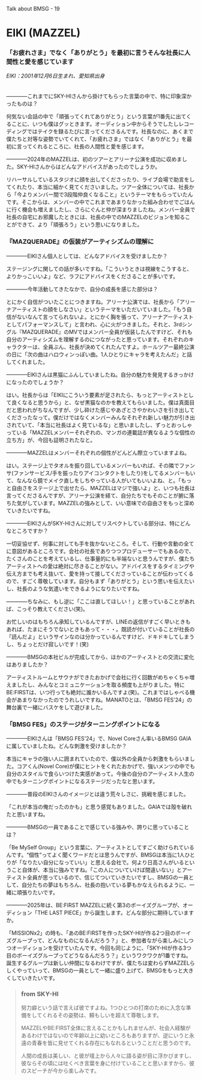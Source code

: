 Talk about BMSG - 19
# EIKI (MAZZEL)
### 「お疲れさま」でなく「ありがとう」を最初に言うそんな社長に人間性と愛を感じています
*EIKI：2001年12月6日生まれ、愛知県出身*
<br/><br/><br/>
————これまでにSKY-HIさんから掛けてもらった言葉の中で、特に印象深かったものは？

何気ない会話の中で「頑張ってくれてありがとう」という言葉が1番先に出てくることに、いつも僕はグッときます。オーディション中からそうでしたしレコーディングではテイクを録るたびに言ってくださるんです。社長なのに、あくまで僕たちと対等な姿勢でいてくれて、「お疲れさま」ではなく「ありがとう」を最初に言ってくれるところに、社長の人間性と愛を感じます。

————2024年のMAZZELは、初のツアーとアリーナ公演を成功に収めました。SKY-HIさんからはどんなアドバイスがあったのでしょうか。

リハーサルしているスタジオに顔を出してくださったり、ライブ会場で助言をしてくれたり、本当に細かく見てくださいました。ツアー全体については、社長から「今よりメンバー間で3段階仲良くなること」というテーマをもらっていたんです。そこからは、メンバーの中でこれまであまりなかった組み合わせでごはんに行く機会も増えましたし、さらにぐんと仲が深まりましたね。メンバー全員で社長の自宅にお邪魔したときには、社長の中でのMAZZELのビジョンを知ることができて、より「頑張ろう」という思いになりました。

### 『MAZQUERADE』の仮装がアーティシズムの理解に

————EIKIさん個人としては、どんなアドバイスを受けましたか？

ステージングに関しての話が多いですね。「こういうときは視線をこうすると、よりかっこいいよ」など、ラフにアドバイスをくださることが多いです。

————今年活動してきたなかで、自分の成長を感じた部分は？

とにかく自信がついたことにつきますね。アリーナ公演では、社長から「アリーナアーティストの顔をしなさい」というテーマをいただいていました。「もう自信がないなんて言ってられないよ。とにかく胸を張って、アリーナアーティストとしてパフォーマンスして」と言われ、心に火がつきました。それと、3rdシングル『MAZQUERADE』のMVではメンバー全員が仮装したんですけど、それも自分のアーティシズムを理解するのにつながったと思っています。それぞれのキャラクターは、全員ぶん、社長が決めてくれたんですよ。ホールツアー最終公演の日に「次の曲はハロウィンっぽい曲。1人ひとりにキャラを考えたんだ」と話してくれました。

————EIKIさんは黒猫にふんしていましたね。自分の魅力を発見するきっかけになったのでしょうか？

はい。社長からは「EIKIにこういう要素が足されたら、もっとアーティストとして良くなると思うから」と、なぜ黒猫なのかを教えてもらいました。僕は真面目だと思われがちなんですが、少し砕けた感じやあざとさやかわいさを引き出してくださったなって。僕だけではなくメンバーみんなそれぞれ新しい魅力が引き出されていて、「本当に社長はよく見ているな」と思いましたし、ずっとおっしゃっている「MAZZELメンバーそれぞれの、マンガの連載誌が異なるような個性の立ち方」が、今回も証明されたなと。

————MAZZELはメンバーそれぞれの個性がどんどん際立っていますよね。

はい。ステージ上でタオルを振り回しているメンバーもいれば、その隣でファンサ(ファンサービス/手を振ったりアイコンタクトをしたり)をしてるメンバーもいて、なんなら鏡でメイク直しをしちやっている人がいてもいいよね、と。「もっと自由さをステージ上で出せたら、MAZZELはマジで強いよ」と、いつも社長は言ってくださるんですが、アリーナ公演を経て、自分たちでもそのことが腑に落ちた気がしています。MAZZELの強みとして、いい意味での自由さをもっと深めていきたいですね。

————EIKIさんがSKY-HIさんに対してリスペクトしている部分は、特にどんなところですか？

一切妥協せず、何事に対しても手を抜かないところ。そして、行動や言動の全てに意図があるところです。会社の社長でありつつプロデューサーでもあるので、たくさんのことを考えているし、仕事量的にも半端ないと思うんですが、僕たちアーティストへの愛は絶対に尽きることがない。アドバイスをするタイミングや伝え方までも考え抜いて、愛を持って接してくださっていることが伝わってくるので、すごく尊敬しています。自分もまず「ありがとう」という思いを伝えたいし、社長のような気遣いをできるようになりたいですね。

————ちなみに、もし逆に「ここは直してほしい！」と思っていることがあれば、こっそり教えてください(笑)。

お忙しいのはもちろん承知しているんですが、LINEの返信がすごく早いときもあれば、たまにそうでないときもあって・・・。既読が付いていることが社長の「読んだよ」というサインなのは分かっているんですけど、ドキドキしてしまうし、ちょっとだけ寂しいです！(笑)

————BMSGの本社ビルが完成してから、ほかのアーティストとの交流に変化はありましたか？

アーティストルームとサウナができたおかげで会社に行く回数がめちゃくちゃ増えましたし、みんなとコミュニケーションを取る頻度も上がりました。特にBE:FIRSTは、いつ行っても絶対に誰かいるんですよ(笑)。これまではしゃべる機会があまりなかったのでうれしいですね。MANATOとは、「BMSG FES'24」の舞台裏で一緒にバスケをして遊びました。

### 「BMSG FES」のステージがターニングポイントになる

————EIKIさんは「BMSG FES'24」で、Novel Coreさん率いるBMSG GAIAに属していましたね。どんな刺激を受けましたか？

本当にキャラの強い人に囲まれていたので、僕以外の全員から刺激をもらいました。コアくん(Novel Core)が僕にヒントをくれたおかげで、強いメンツの中でも自分のスタイルで食らいつけた実感があって。今後の自分のアーティスト人生の中でもターニングポイントになるステージだったなと思います。

————普段のEIKIさんのイメージとは違う荒々しさに、挑戦を感じました。

「これが本当の俺だったのかも」と思う感覚もありました。GAIAでは殻を破れたと思いますね。

————BMSGの一員であることで感じている強みや、誇りに思っていることは？

「Be MySelf Group」という言葉に、アーティストとしてすごく助けられているんです。“個性”ってよく聞くワードだとは思うんですが、BMSGは本当に1人ひとりが「なりたい自分になっていい」と思える会社で。何より日高さんがいるということ自体が、本当に強みですね。「この人についていけば間違いない」とアーティスト全員が思っているので、信じてついていきたいですし、BMSGの一員として、自分たちの夢はもちろん、社長の抱いている夢もかなえられるように、一緒に頑張りたいです。

————2025年は、BE:FIRST MAZZELに続く第3のボーイズグループが、オーディション「THE LAST PIECE」から誕生します。どんな部分に期待していますか。

「MISSIONx2」の時も、「あのBE:FIRSTを作ったSKY-HIが作る2つ目のボーイズグループって、どんなものになるんだろう？」と、参加者ながら楽しみにしつつオーディションを受けていたんです。今回も同じように、「SKY-HIが作る3つ目のボーイズグループってどうなるんだろう？」というワクワクが1番ですね。誕生するグループは新しい仲間になるわけですが、僕たちは変わらずMAZZELらしくやっていって、BMSGの一員として一緒に盛り上げて、BMSGをもっと大きくしていきたいです。



> ### from SKY-HI
>
> 努力癖という話で言えば彼ですよね。1つひとつの打席のために入念な準備をしてくれるその姿勢は、頼もしいを超えて尊敬します。
> 
> MAZZELやBE:FIRST全体に言えることかもしれませんが、社会人経験があるわけではないので年齢以上に幼いところもありますが、逆にいうと永遠の青春を皆に見せてくれる存在にもなれるということだと思うのです。
> 
> 人間の成長は美しい、と彼が壇上から人々に語る姿が目に浮かびますし、彼ならその頃には吐くべき言葉を身に付けていることと思いますから、彼のスピーチが今から楽しみです。
> 
